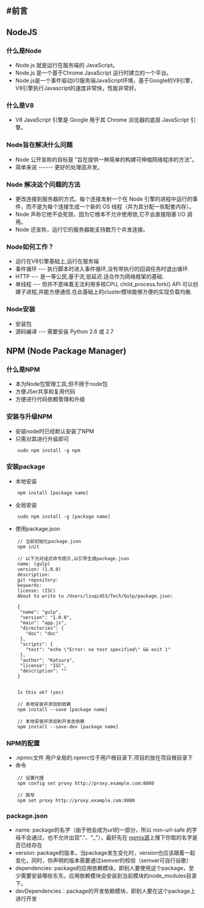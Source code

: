 #前言
---
## NodeJS

### 什么是Node

- Node.js 就是运行在服务端的 JavaScript。
- Node.js 是一个基于Chrome JavaScript 运行时建立的一个平台。
- Node.js是一个事件驱动I/O服务端JavaScript环境，基于Google的V8引擎，V8引擎执行Javascript的速度非常快，性能非常好。

### 什么是V8

- V8 JavaScript 引擎是 Google 用于其 Chrome 浏览器的底层 JavaScript 引擎。

### Node旨在解决什么问题

- Node 公开宣称的目标是 “旨在提供一种简单的构建可伸缩网络程序的方法”。
- 简单来说 ------ 更好的处理高并发。

### Node 解决这个问题的方法

- 更改连接到服务器的方式。每个连接发射一个在 Node 引擎的进程中运行的事件，而不是为每个连接生成一个新的 OS 线程（并为其分配一些配套内存）。
- Node 声称它绝不会死锁，因为它根本不允许使用锁,它不会直接阻塞 I/O 调用。
- Node 还宣称，运行它的服务器能支持数万个并发连接。

### Node如何工作？

- 运行在V8引擎基础上,运行在服务端
- 事件循环 --- 执行脚本时进入事件循环,没有带执行的回调任务时退出循环.
- HTTP --- 是一等公民,基于流,低延迟.适合作为网络框架的基础.
- 单线程 --- 但并不意味着无法利用多核CPU, child_process.fork() API 可以创建子进程,并能方便通信.在此基础上的cluster模块能够方便的实现负载均衡.

### Node安装

- 安装包
- 源码编译  --- 需要安装 Python 2.6 或 2.7


## NPM (Node Package Manager)

### 什么是NPM

- 本为Node包管理工具,但不限于node包
- 方便JSer共享和复用代码
- 方便进行代码依赖管理和升级

### 安装与升级NPM

- 安装node时已经默认安装了NPM
- 只需对其进行升级即可

```shell
    sudo npm install -g npm
```

### 安装package

- 本地安装
```shell
    npm install [package name]
```
- 全局安装
```shell
    sudo npm install -g [package name]
```
- 使用package.json

```shell
    // 当前初始化package.json
    npm init

    // 以下为对话式命令提示,以引导生成package.json
    name: (gulp)
    version: (1.0.0)
    description:
    git repository:
    keywords:
    license: (ISC)
    About to write to /Users/liuqi453/Tech/Gulp/package.json:

    {
     "name": "gulp",
     "version": "1.0.0",
     "main": "app.js",
     "directories": {
       "doc": "doc"
     },
     "scripts": {
       "test": "echo \"Error: no test specified\" && exit 1"
     },
     "author": "Katsura",
     "license": "ISC",
     "description": ""
    }


    Is this ok? (yes)

```

```shell
    // 本地安装并添加到依赖
    npm install --save [package name]

    // 本地安装并添加到开发态依赖
    npm install --save-dev [package name]
```

### NPM的配置

- .npmrc文件 用户全局的.npmrc位于用户根目录下,项目的放在项目根目录下
- 命令

```shell
    // 设置代理
    npm config set proxy http://proxy.example.com:8080

    // 简写
    npm set proxy http://proxy.example.com:8080
```

### package.json

- name: package的名字（由于他会成为url的一部分，所以 non-url-safe 的字母不会通过，也不允许出现"."、"_"），最好先在 [npmjs源](http://registry.npmjs.org/)上搜下你取的名字是否已经存在
- version: package的版本，当package发生变化时，version也应该跟着一起变化，同时，你声明的版本需要通过semver的校验（semver可自行谷歌）
- dependencies: package的应用依赖模块，即别人要使用这个package，至少需要安装哪些东东。应用依赖模块会安装到当前模块的node_modules目录下。
- devDependencies：package的开发依赖模块，即别人要在这个package上进行开发




